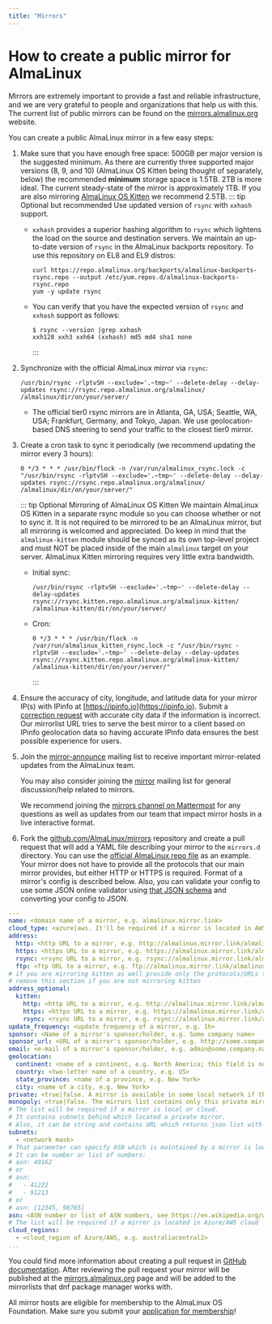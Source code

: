```yaml
---
title: "Mirrors"
---
```


# How to create a public mirror for AlmaLinux

Mirrors are extremely important to provide a fast and reliable
infrastructure, and we are very grateful to people and organizations that
help us with this. The current list of public mirrors can be found on the
[mirrors.almalinux.org](https://mirrors.almalinux.org/) website.

You can create a public AlmaLinux mirror in a few easy steps:

1. Make sure that you have enough free space: 500GB per major version is the suggested minimum. As there are currently three supported major versions (8, 9, and 10) (AlmaLinux OS Kitten being thought of separately, below) the recommended **minimum** storage space is 1.5TB. 2TB is more ideal. The current steady-state of the mirror is approximately 1TB. If you are also mirroring [AlmaLinux OS Kitten](https://wiki.almalinux.org/development/almalinux-os-kitten-10.html) we recommend 2.5TB.
   ::: tip Optional but recommended
   Use updated version of `rsync` with `xxhash` support.
   - `xxhash` provides a superior hashing algorithm to `rsync` which lightens the load on the source and destination
     servers.
     We maintain an up-to-date version
     of `rsync` in the AlmaLinux backports repository. To use this repository on EL8 and EL9 distros:
     ```shell
     curl https://repo.almalinux.org/backports/almalinux-backports-rsync.repo --output /etc/yum.repos.d/almalinux-backports-rsync.repo
     yum -y update rsync
     ```
   - You can verify that you have the expected version of `rsync` and `xxhash` support as follows:
     ```shell
     $ rsync --version |grep xxhash
     xxh128 xxh3 xxh64 (xxhash) md5 md4 sha1 none
     ```
     :::

2. Synchronize with the official AlmaLinux mirror via `rsync`:

   ```shell
   /usr/bin/rsync -rlptvSH --exclude='.~tmp~' --delete-delay --delay-updates rsync://rsync.repo.almalinux.org/almalinux/ /almalinux/dir/on/your/server/
   ```

   - The official tier0 rsync mirrors are in Atlanta, GA, USA; Seattle, WA, USA; Frankfurt, Germany, and Tokyo, Japan. We use geolocation-based DNS steering to send your traffic to the closest tier0 mirror.

3. Create a cron task to sync it periodically (we recommend updating the
   mirror every 3 hours):

   ```shell
   0 */3 * * * /usr/bin/flock -n /var/run/almalinux_rsync.lock -c "/usr/bin/rsync -rlptvSH --exclude='.~tmp~' --delete-delay --delay-updates rsync://rsync.repo.almalinux.org/almalinux/ /almalinux/dir/on/your/server/"
   ```

   ::: tip Optional Mirroring of AlmaLinux OS Kitten
   We maintain AlmaLinux OS Kitten in a separate rsync module so you can choose whether or not to sync it. It is not required to be mirrored to be an AlmaLinux mirror, but all mirroring is welcomed and appreciated. Do keep in mind that the `almalinux-kitten` module should be synced as its own top-level project and must NOT be placed inside of the main `almalinux` target on your server. AlmaLinux Kitten mirroring requires very little extra bandwidth.
   - Initial sync:
     ```shell
     /usr/bin/rsync -rlptvSH --exclude='.~tmp~' --delete-delay --delay-updates rsync://rsync.kitten.repo.almalinux.org/almalinux-kitten/ /almalinux-kitten/dir/on/your/server/
     ```
   - Cron:
     ```shell
     0 */3 * * * /usr/bin/flock -n /var/run/almalinux_kitten_rsync.lock -c "/usr/bin/rsync -rlptvSH --exclude='.~tmp~' --delete-delay --delay-updates rsync://rsync.kitten.repo.almalinux.org/almalinux-kitten/ /almalinux-kitten/dir/on/your/server/"
     ```
     :::

4. Ensure the accuracy of city, longitude, and latitude data for your mirror IP(s) with IPinfo at
   [https://ipinfo.io](https://ipinfo.io). Submit a [correction request](https://ipinfo.io/corrections) with accurate city data
   if the information is incorrect. Our mirrorlist URL tries to serve the best mirror to a client based on IPinfo geolocation data
   so having accurate IPinfo data ensures the best possible experience for users.

5. Join the [mirror-announce](https://lists.almalinux.org/mailman3/lists/mirror-announce.lists.almalinux.org/) mailing list to receive
   important mirror-related updates from the AlmaLinux team.

   You may also consider joining the [mirror](https://lists.almalinux.org/mailman3/lists/mirror.lists.almalinux.org/) mailing list for
   general discussion/help related to mirrors.

   We recommend joining the [mirrors channel on Mattermost](https://chat.almalinux.org/almalinux/channels/mirrors) for any questions
   as well as updates from our team that impact mirror hosts in a live interactive format.

6. Fork the [github.com/AlmaLinux/mirrors](https://github.com/AlmaLinux/mirrors/)
   repository and create a pull request that will add a YAML file describing
   your mirror to the `mirrors.d` directory.
   You can use the [official AlmaLinux repo file](https://github.com/AlmaLinux/mirrors/blob/master/mirrors.d/repo.almalinux.org.yml)
   as an example. Your mirror does not have to provide all the protocols
   that our main mirror provides, but either HTTP or HTTPS is required. Format of a mirror's config is described below.
   Also, you can validate your config to use some JSON online validator using
   [that JSON schema](https://github.com/AlmaLinux/mirrors/blob/yaml_snippets/json_schemas/mirror_config.json) and converting your config to JSON.

```YAML
---
name: <domain name of a mirror, e.g. almalinux.mirror.link>
cloud_type: <azure|aws. It'll be required if a mirror is located in AWS/Azure cloud>
address:
  http: <http URL to a mirror, e.g. http://almalinux.mirror.link/almalinux>
  https: <https URL to a mirror, e.g. https://almalinux.mirror.link/almalinux>
  rsync: <rsync URL to a mirror, e.g. rsync://almalinux.mirror.link/almalinux>
  ftp: <ftp URL to a mirror, e.g. ftp://almalinux.mirror.link/almalinux>
# if you are mirroring kitten as well provide only the protocols/URLs that you are hosting
# remove this section if you are not mirroring kitten
address_optional:
  kitten:
    http: <http URL to a mirror, e.g. http://almalinux.mirror.link/almalinux-kitten>
    https: <https URL to a mirror, e.g. https://almalinux.mirror.link/almalinux-kitten>
    rsync: <rsync URL to a mirror, e.g. rsync://almalinux.mirror.link/almalinux-kitten>
update_frequency: <update frequency of a mirror, e.g. 1h>
sponsor: <Name of a mirror's sponsor/holder, e.g. Some company name>
sponsor_url: <URL of a mirror's sponsor/holder, e.g. http://some.company.name>
email: <e-mail of a mirror's sponsor/holder, e.g. admin@some.company.name>
geolocation:
  continent: <name of a continent, e.g. North America; this field is not mandatory>
  country: <two-letter name of a country, e.g. US>
  state_province: <name of a province, e.g. New York>
  city: <name of a city, e.g. New York>
private: <true|false. A mirror is available in some local network if the param is true>
monopoly: <true|false. The mirrors list contains only this private mirror for a suitable client if param is true>
# The list will be required if a mirror is local or cloud.
# It contains subnets behind which located a private mirror.
# Also, it can be string and contains URL which returns json list with subnets
subnets:
  - <network mask>
# That parameter can specify ASN which is maintained by a mirror is located in cloud
# It can be number or list of numbers:
# asn: 40162
# or
# asn:
#   - 41222
#   - 91213
# or
# asn: [12345, 98765]
asn: <ASN number or list of ASN numbers, see https://en.wikipedia.org/wiki/Autonomous_system_(Internet)>.
# The list will be required if a mirror is located in Azure/AWS cloud
cloud_regions:
  - <cloud_region of Azure/AWS, e.g. australiacentral2>
...

```

You could find more information about creating a pull request in
[GitHub documentation](https://docs.github.com/en/github/collaborating-with-issues-and-pull-requests/creating-a-pull-request).
After reviewing the pull request your mirror will be published at the
[mirrors.almalinux.org](https://mirrors.almalinux.org/) page and will
be added to the mirrorlists that dnf package manager works with.

All mirror hosts are eligible for membership to the AlmaLinux OS Foundation.
Make sure you submit your [application for membership](https://almalinux.org/foundation/members/)!
